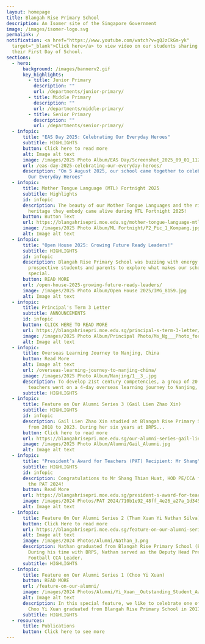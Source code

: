 ```yaml
---
layout: homepage
title: Blangah Rise Primary School
description: An Isomer site of the Singapore Government
image: /images/isomer-logo.svg
permalink: /
notification: <a href="https://www.youtube.com/watch?v=gQJzCkGm-yk"
  target="_blank">Click here</a> to view video on our students sharing about
  their First Day of School.
sections:
  - hero:
      background: /images/bannerv2.gif
      key_highlights:
        - title: Junior Primary
          description: ""
          url: /departments/junior-primary/
        - title: Middle Primary
          description: ""
          url: /departments/middle-primary/
        - title: Senior Primary
          description: ""
          url: /departments/senior-primary/
  - infopic:
      title: "EAS Day 2025: Celebrating Our Everyday Heroes"
      subtitle: HIGHLIGHTS
      button: Click here to read more
      alt: Image alt text
      image: /images/2025 Photo Album/EAS Day/Screenshot_2025_09_01_112524.png
      url: /eas-day-2025-celebrating-our-everyday-heroes/
      description: "On 5 August 2025, our school came together to celebrate EAS Day:
        Our Everyday Heroes"
  - infopic:
      title: Mother Tongue Language (MTL) Fortnight 2025
      subtitle: Highlights
      id: infopic
      description: The beauty of our Mother Tongue Languages and the rich cultural
        heritage they embody came alive during MTL Fortnight 2025!
      button: Button Text
      url: https://blangahrisepri.moe.edu.sg/mother-tongue-language-mtl-fortnight-2025-celebrating-language-culture-and-identity/
      image: /images/2025 Photo Album/ML Fortnight/P2_Pic_1_Kompang.jpg
      alt: Image alt text
  - infopic:
      title: "Open House 2025: Growing Future Ready Leaders!"
      subtitle: HIGHLIGHTS
      id: infopic
      description: Blangah Rise Primary School was buzzing with energy as we welcomed
        prospective students and parents to explore what makes our school so
        special.
      button: READ MORE
      url: /open-house-2025-growing-future-ready-leaders/
      image: /images/2025 Photo Album/Open House 2025/IMG_8159.jpg
      alt: Image alt text
  - infopic:
      title: Principal's Term 3 Letter
      subtitle: ANNOUNCEMENTS
      id: infopic
      button: CLICK HERE TO READ MORE
      url: https://blangahrisepri.moe.edu.sg/principal-s-term-3-letter/
      image: /images/2025 Photo Album/Principal Photo/Ms_Ng___Photo_for_Letter_.jpg
      alt: Image alt text
  - infopic:
      title: Overseas Learning Journey to Nanjing, China
      button: Read More
      alt: Image alt text
      url: /overseas-learning-journey-to-nanjing-china/
      image: /images/2025 Photo Album/Nanjing/1__3_.jpg
      description: To develop 21st century competencies, a group of 20 students and 5
        teachers went on a 4-day overseas learning journey to Nanjing, China.
      subtitle: HIGHLIGHTS
  - infopic:
      title: Feature on Our Alumni Series 3 (Gail Lien Zhao Xin)
      subtitle: HIGHLIGHTS
      id: infopic
      description: Gail Lien Zhao Xin studied at Blangah Rise Primary School (BRPS)
        from 2018 to 2023. During her six years at BRPS...
      button: Click here to read more
      url: https://blangahrisepri.moe.edu.sg/our-alumni-series-gail-lien-zhao-xin/
      image: /images/2025 Photo Album/Alumni/Gail_Alumni.jpg
      alt: Image alt text
  - infopic:
      title: "President’s Award for Teachers (PAT) Recipient: Mr Shang"
      subtitle: HIGHLIGHTS
      id: infopic
      description: Congratulations to Mr Shang Thian Huat, HOD PE/CCA for receiving
        the PAT 2024!
      button: Read More
      url: https://blangahrisepri.moe.edu.sg/president-s-award-for-teachers-pat-recipient-mr-shang-thian-huat-hod-pe-cca/
      image: /images/2024 Photos/PAT 2024/710b1e92_48ff_4e26_a27a_1d3451047f74.jpg
      alt: Image alt text
  - infopic:
      title: Feature On Our Alumni Series 2 (Tham Xuan Yi Nathan Silva)
      button: Click Here to read more
      url: https://blangahrisepri.moe.edu.sg/feature-on-our-alumni-series-2-tham-xuan-yi-nathan-silva/
      alt: Image alt text
      image: /images/2024 Photos/Alumni/Nathan_3.png
      description: Nathan graduated from Blangah Rise Primary School (BRPS) in 2023.
        During his time with BRPS, Nathan served as the Deputy Head Prefect and
        Football CCA Leader.
      subtitle: HIGHLIGHTS
  - infopic:
      title: Feature on Our Alumni Series 1 (Choo Yi Xuan)
      button: READ MORE
      url: /feature-on-our-alumni/
      image: /images/2024 Photos/Alumni/Yi_Xuan__Outstanding_Student_Award_.jpg
      alt: Image alt text
      description: In this special feature, we like to celebrate one of our alumni.
        Choo Yi Xuan graduated from Blangah Rise Primary School in 2017.
      subtitle: HIGHLIGHTS
  - resources:
      title: Publications
      button: Click here to see more
---
```

